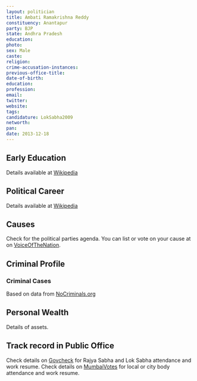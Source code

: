 ```yaml
---
layout: politician
title: Ambati Ramakrishna Reddy
constituency: Anantapur 
party: BJP
state: Andhra Pradesh
education: 
photo: 
sex: Male
caste: 
religion: 
crime-accusation-instances: 
previous-office-title: 
date-of-birth: 
education:  
profession: 
email: 
twitter:
website: 
tags: 
candidature: LokSabha2009
networth: 
pan: 
date: 2013-12-18
---
```


## Early Education
Details available at [Wikipedia](http://www.wikipedia.org/wiki/)

## Political Career
Details available at [Wikipedia](http://www.wikipedia.org/wiki/)

## Causes 
Check for the political parties agenda. You can list or vote on your cause at on [VoiceOfTheNation](http://www.voiceofthenation.org).

## Criminal Profile

### Criminal Cases
Based on data from [NoCriminals.org](http://www.nocriminals.org)



## Personal Wealth
Details of assets.

## Track record in Public Office
Check details on [Govcheck](http://www.govcheck.org) for Rajya Sabha and Lok Sabha attendance and work resume. Check details on [MumbaiVotes](http://www.mumbaivotes.org) for local or city body attendance and work resume.
		